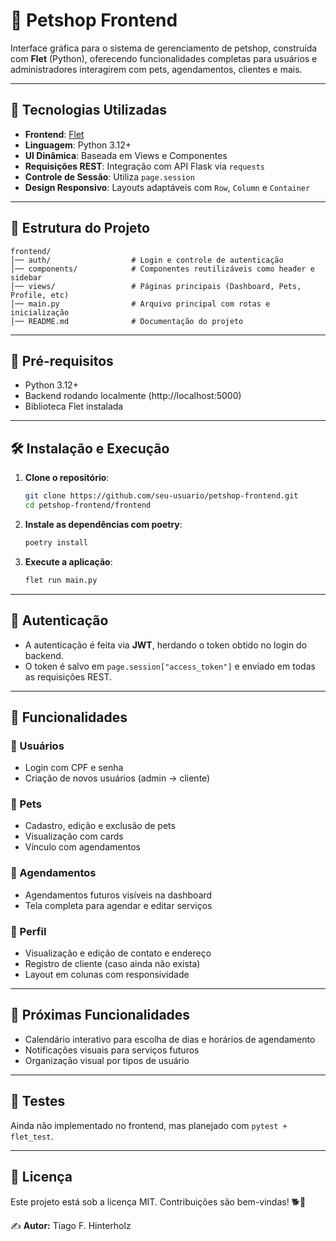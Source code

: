# 🐾 Petshop Frontend

Interface gráfica para o sistema de gerenciamento de petshop, construída com **Flet** (Python), oferecendo funcionalidades completas para usuários e administradores interagirem com pets, agendamentos, clientes e mais.

---

## 🚀 Tecnologias Utilizadas

- **Frontend**: [Flet](https://flet.dev/)
- **Linguagem**: Python 3.12+
- **UI Dinâmica**: Baseada em Views e Componentes
- **Requisições REST**: Integração com API Flask via `requests`
- **Controle de Sessão**: Utiliza `page.session`
- **Design Responsivo**: Layouts adaptáveis com `Row`, `Column` e `Container`

---

## 📂 Estrutura do Projeto

```
frontend/
│── auth/                  # Login e controle de autenticação
│── components/            # Componentes reutilizáveis como header e sidebar
│── views/                 # Páginas principais (Dashboard, Pets, Profile, etc)
│── main.py                # Arquivo principal com rotas e inicialização
│── README.md              # Documentação do projeto
```

---

## 📌 Pré-requisitos

- Python 3.12+
- Backend rodando localmente (http://localhost:5000)
- Biblioteca Flet instalada

---

## 🛠️ Instalação e Execução

1. **Clone o repositório**:
   ```bash
   git clone https://github.com/seu-usuario/petshop-frontend.git
   cd petshop-frontend/frontend
   ```

2. **Instale as dependências com poetry**:
   ```bash
   poetry install
   ```

3. **Execute a aplicação**:
   ```bash
   flet run main.py
   ```

---

## 🔐 Autenticação

- A autenticação é feita via **JWT**, herdando o token obtido no login do backend.
- O token é salvo em `page.session["access_token"]` e enviado em todas as requisições REST.

---

## 📌 Funcionalidades

### 👤 Usuários
- Login com CPF e senha
- Criação de novos usuários (admin → cliente)

### 🐶 Pets
- Cadastro, edição e exclusão de pets
- Visualização com cards
- Vínculo com agendamentos

### 📆 Agendamentos
- Agendamentos futuros visíveis na dashboard
- Tela completa para agendar e editar serviços

### 🧾 Perfil
- Visualização e edição de contato e endereço
- Registro de cliente (caso ainda não exista)
- Layout em colunas com responsividade

---

## 📅 Próximas Funcionalidades

- Calendário interativo para escolha de dias e horários de agendamento
- Notificações visuais para serviços futuros
- Organização visual por tipos de usuário

---

## 🧪 Testes

Ainda não implementado no frontend, mas planejado com `pytest + flet_test`.

---

## 📜 Licença

Este projeto está sob a licença MIT. Contribuições são bem-vindas! 🐕🧼

✍️ **Autor:** Tiago F. Hinterholz
